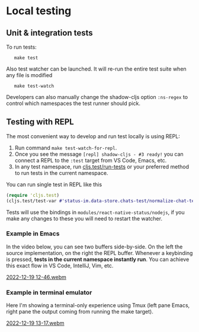 # Local testing

## Unit & integration tests

To run tests:

```
   make test
```



Also test watcher can be launched. It will re-run the entire test suite when any file is modified

```
   make test-watch
```

Developers can also manually change the shadow-cljs option `:ns-regex` to control which namespaces the test runner should pick. 



## Testing with REPL

The most convenient way to develop and run test locally is using REPL:

1. Run command `make test-watch-for-repl`.
3. Once you see the message `[repl] shadow-cljs - #3 ready!` you can connect a REPL to the `:test` target from VS Code, Emacs, etc.
4. In any test namespace, run [cljs.test/run-tests](https://cljs.github.io/api/cljs.test/#run-tests) or your preferred method to run tests in the current namespace.

You can run single test in REPL like this

```clojure
(require 'cljs.test)
(cljs.test/test-var #'status-im.data-store.chats-test/normalize-chat-test)
```



Tests will use the bindings in `modules/react-native-status/nodejs`, if you make any changes to these you will need to restart the watcher.



### Example in Emacs

In the video below, you can see two buffers side-by-side. On the left the source implementation, on the right the REPL buffer. Whenever a keybinding is pressed, **tests in the current namespace instantly run**. You can achieve this exact flow in VS Code, IntelliJ, Vim, etc.

[2022-12-19 12-46.webm](https://user-images.githubusercontent.com/46027/208465927-4ad9a935-5494-45e7-85b0-8134dc32d1a1.webm)

### Example in terminal emulator

Here I'm showing a terminal-only experience using Tmux (left pane Emacs, right pane the output coming from running the make target).

[2022-12-19 13-17.webm](https://user-images.githubusercontent.com/46027/208471199-1909c446-c82d-42a0-9350-0c15ca562713.webm)
